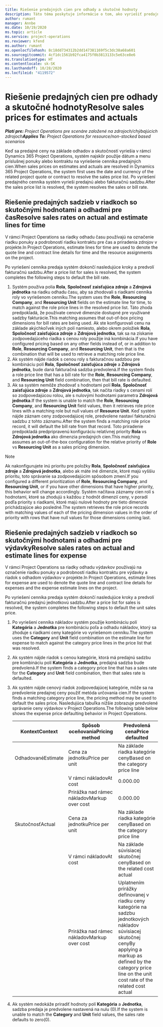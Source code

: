 ```yaml
---
title: Riešenie predajných cien pre odhady a skutočné hodnoty
description: Táto téma poskytuje informácie o tom, ako vyriešiť predajné sadzby pre odhady a skutočnosti.
author: rumant
manager: Annbe
ms.date: 10/19/2020
ms.topic: article
ms.service: project-operations
ms.reviewer: kfend
ms.author: rumant
ms.openlocfilehash: 8c18dd734312b2dd147381169f5c3dc38a68a601
ms.sourcegitcommit: 4cf1dc1561b92fca4175f0b3813133c5e63ce8e6
ms.translationtype: HT
ms.contentlocale: sk-SK
ms.lasthandoff: 10/28/2020
ms.locfileid: "4119572"
---
```

# <a name="resolve-sales-prices-for-estimates-and-actuals"></a><span data-ttu-id="82520-103">Riešenie predajných cien pre odhady a skutočné hodnoty</span><span class="sxs-lookup"><span data-stu-id="82520-103">Resolve sales prices for estimates and actuals</span></span>

<span data-ttu-id="82520-104">_**Platí pre:** Project Operations pre scenáre založené na zdrojoch/chýbajúcich zdrojoch_</span><span class="sxs-lookup"><span data-stu-id="82520-104">_**Applies To:** Project Operations for resource/non-stocked based scenarios_</span></span>

<span data-ttu-id="82520-105">Keď sa predajné ceny na základe odhadov a skutočností vyriešia v rámci Dynamics 365 Project Operations, systém najskôr použije dátum a menu príslušnej ponuky alebo kontraktu na vyriešenie cenníka predajných cien.</span><span class="sxs-lookup"><span data-stu-id="82520-105">When sales prices on estimates and actuals are resolved in Dynamics 365 Project Operations, the system first uses the date and currency of the related project quote or contract to resolve the sales price list.</span></span> <span data-ttu-id="82520-106">Po vyriešení predajného cenníka systém vyrieši predajnú alebo fakturačnú sadzbu.</span><span class="sxs-lookup"><span data-stu-id="82520-106">After the sales price list is resolved, the system resolves the sales or bill rate.</span></span>

## <a name="resolve-sales-rates-on-actual-and-estimate-lines-for-time"></a><span data-ttu-id="82520-107">Riešenie predajných sadzieb v riadkoch so skutočnými hodnotami a odhadmi pre čas</span><span class="sxs-lookup"><span data-stu-id="82520-107">Resolve sales rates on actual and estimate lines for time</span></span>

<span data-ttu-id="82520-108">V rámci Project Operations sa riadky odhadu času používajú na označenie riadku ponuky a podrobností riadku kontraktu pre čas a priradenia zdrojov v projekte.</span><span class="sxs-lookup"><span data-stu-id="82520-108">In Project Operations, estimate lines for time are used to denote the quote line and contract line details for time and the resource assignments on the project.</span></span>

<span data-ttu-id="82520-109">Po vyriešení cenníka predaja systém dokončí nasledujúce kroky a predvolí fakturačnú sadzbu.</span><span class="sxs-lookup"><span data-stu-id="82520-109">After a price list for sales is resolved, the system completes the following steps to default the bill rate.</span></span>

1. <span data-ttu-id="82520-110">Systém používa polia **Rola**, **Spoločnosť zaisťujúca zdroje** a **Zdrojová jednotka** na riadku odhadu času, aby sa zhodovali s riadkami cenníka roly vo vyriešenom cenníku.</span><span class="sxs-lookup"><span data-stu-id="82520-110">The system uses the **Role**, **Resourcing Company**, and **Resourcing Unit** fields on the estimate line for time, to match against the role price lines in the resolved price list.</span></span> <span data-ttu-id="82520-111">Táto zhoda predpokladá, že používate cenové dimenzie dostupné pre využívané sadzby fakturácie.</span><span class="sxs-lookup"><span data-stu-id="82520-111">This matching assumes that out-of-box pricing dimensions for bill rates are being used.</span></span> <span data-ttu-id="82520-112">Ak ste konfigurovali cenu na základe akýchkoľvek iných polí namiesto, alebo okrem položiek **Rola**, **Spoločnosť zaisťujúca zdroje** a **Zdrojová jednotka**,  tak sa na získanie zodpovedajúceho riadka s cenou roly použije iná kombinácia.</span><span class="sxs-lookup"><span data-stu-id="82520-112">If you have configured pricing based on any other fields instead of, or in addition to **Role**, **Resourcing Company**, and **Resourcing Unit**, then that is the combination that will be used to retrieve a matching role price line.</span></span>
2. <span data-ttu-id="82520-113">Ak systém nájde riadok s cenou roly s fakturačnou sadzbou pre kombináciu polí **Rola**, **Spoločnosť zaisťujúca zdroje** a **Zdrojová jednotka**, bude daná fakturačná sadzba predvolená.</span><span class="sxs-lookup"><span data-stu-id="82520-113">If the system finds a role price line that has a bill rate for the **Role**, **Resourcing Company**, and **Resourcing Unit** field combination, then that bill rate is defaulted.</span></span>
3. <span data-ttu-id="82520-114">Ak sa systém nemôže zhodovať s hodnotami polí **Rola**, **Spoločnosť zaisťujúca zdroje** a **Zdrojová jednotka**, tak načíta riadky s cenami rolí so zodpovedajúcou rolou, ale s nulovými hodnotami parametra **Zdrojová jednotka**.</span><span class="sxs-lookup"><span data-stu-id="82520-114">If the system is unable to match the **Role**, **Resourcing Company**, and **Resourcing Unit** field values, then it retrieves role price lines with a matching role but null values of **Resource Unit**.</span></span> <span data-ttu-id="82520-115">Keď systém nájde záznam ceny zodpovedajúcej role, predvolene nastaví fakturačnú sadzbu z tohto záznamu.</span><span class="sxs-lookup"><span data-stu-id="82520-115">After the system finds a matching role price record, it will default the bill rate from that record.</span></span> <span data-ttu-id="82520-116">Toto priradenie predpokladá predpripravenú konfiguráciu relatívnej priority **Rola** vs **Zdrojová jednotka** ako dimenzia predajných cien.</span><span class="sxs-lookup"><span data-stu-id="82520-116">This matching assumes an out-of-the-box configuration for the relative priority of **Role** vs **Resourcing Unit** as a sales pricing dimension.</span></span>

> [!NOTE]
> <span data-ttu-id="82520-117">Ak nakonfigurujete inú prioritu pre položky **Rola**, **Spoločnosť zaisťujúca zdroje** a **Zdrojová jednotka**, alebo ak máte iné dimenzie, ktoré majú vyššiu prioritu, toto správanie sa zodpovedajúcim spôsobom zmení.</span><span class="sxs-lookup"><span data-stu-id="82520-117">If you configured a different prioritization of **Role**, **Resourcing Company**, and **Resourcing Unit**, or if you have other dimensions that have higher priority, this behavior will change accordingly.</span></span> <span data-ttu-id="82520-118">Systém načítava záznamy cien rolí s hodnotami, ktoré sa zhodujú s každou z hodnôt dimenzií ceny, v poradí podľa priority s riadkami, ktoré majú nulové hodnoty pre tieto dimenzie prichádzajúce ako posledné.</span><span class="sxs-lookup"><span data-stu-id="82520-118">The system retrieves the role price records with matching values of each of the pricing dimension values in the order of priority with rows that have null values for those dimensions coming last.</span></span>

## <a name="resolve-sales-rates-on-actual-and-estimate-lines-for-expense"></a><span data-ttu-id="82520-119">Riešenie predajných sadzieb v riadkoch so skutočnými hodnotami a odhadmi pre výdavky</span><span class="sxs-lookup"><span data-stu-id="82520-119">Resolve sales rates on actual and estimate lines for expense</span></span>

<span data-ttu-id="82520-120">V rámci Project Operations sa riadky odhadu výdavkov používajú na označenie riadku ponuky a podrobností riadku kontraktu pre výdavky a riadok s odhadom výdavkov v projekte.</span><span class="sxs-lookup"><span data-stu-id="82520-120">In Project Operations, estimate lines for expense are used to denote the quote line and contract line details for expenses and the expense estimate lines on the project.</span></span>

<span data-ttu-id="82520-121">Po vyriešení cenníka predaja systém dokončí nasledujúce kroky a predvolí fakturačnú predajnú jednotkovú sadzbu.</span><span class="sxs-lookup"><span data-stu-id="82520-121">After a price list for sales is resolved, the system completes the following steps to default the unit sales price.</span></span>

1. <span data-ttu-id="82520-122">Po vyriešení cenníka nákladov systém použije kombináciu polí **Kategória** a **Jednotka** pre kombináciu poľa a odhadu nákladov, ktorý sa zhoduje s riadkami ceny kategórie vo vyriešenom cenníku.</span><span class="sxs-lookup"><span data-stu-id="82520-122">The system uses the **Category** and **Unit** field combination on the estimate line for expense to match against the category price lines in the price list that was resolved.</span></span>
2. <span data-ttu-id="82520-123">Ak systém nájde riadok s cenou kategórie, ktorá má predajnú sadzbu pre kombináciu polí **Kategória** a **Jednotka**, predajná sadzba bude predvolená.</span><span class="sxs-lookup"><span data-stu-id="82520-123">If the system finds a category price line that has a sales rate for the **Category** and **Unit** field combination, then that sales rate is defaulted.</span></span>
3. <span data-ttu-id="82520-124">Ak systém nájde cenový riadok zodpovedajúcej kategórie, môže sa na predvolenie predajnej ceny použiť metóda určovania cien.</span><span class="sxs-lookup"><span data-stu-id="82520-124">If the system finds a matching category price line, the pricing method may be used to default the sales price.</span></span> <span data-ttu-id="82520-125">Nasledujúca tabuľka nižšie zobrazuje predvolené správanie ceny výdavkov v Project Operations.</span><span class="sxs-lookup"><span data-stu-id="82520-125">The following table below shows the expense price defaulting behavior in Project Operations.</span></span>

    | <span data-ttu-id="82520-126">Kontext</span><span class="sxs-lookup"><span data-stu-id="82520-126">Context</span></span> | <span data-ttu-id="82520-127">Spôsob oceňovania</span><span class="sxs-lookup"><span data-stu-id="82520-127">Pricing method</span></span> | <span data-ttu-id="82520-128">Predvolená cena</span><span class="sxs-lookup"><span data-stu-id="82520-128">Price defaulted</span></span> |
    | --- | --- | --- |
    | <span data-ttu-id="82520-129">Odhadované</span><span class="sxs-lookup"><span data-stu-id="82520-129">Estimate</span></span> | <span data-ttu-id="82520-130">Cena za jednotku</span><span class="sxs-lookup"><span data-stu-id="82520-130">Price per unit</span></span> | <span data-ttu-id="82520-131">Na základe riadka kategórie ceny</span><span class="sxs-lookup"><span data-stu-id="82520-131">Based on the category price line</span></span> |
    | &nbsp; | <span data-ttu-id="82520-132">V rámci nákladov</span><span class="sxs-lookup"><span data-stu-id="82520-132">At cost</span></span> | <span data-ttu-id="82520-133">0.00</span><span class="sxs-lookup"><span data-stu-id="82520-133">0.00</span></span> |
    | &nbsp; | <span data-ttu-id="82520-134">Prirážka nad rámec nákladov</span><span class="sxs-lookup"><span data-stu-id="82520-134">Markup over cost</span></span> | <span data-ttu-id="82520-135">0.00</span><span class="sxs-lookup"><span data-stu-id="82520-135">0.00</span></span> |
    | <span data-ttu-id="82520-136">Skutočnosť</span><span class="sxs-lookup"><span data-stu-id="82520-136">Actual</span></span> | <span data-ttu-id="82520-137">Cena za jednotku</span><span class="sxs-lookup"><span data-stu-id="82520-137">Price per unit</span></span> | <span data-ttu-id="82520-138">Na základe riadka kategórie ceny</span><span class="sxs-lookup"><span data-stu-id="82520-138">Based on the category price line</span></span> |
    | &nbsp; | <span data-ttu-id="82520-139">V rámci nákladov</span><span class="sxs-lookup"><span data-stu-id="82520-139">At cost</span></span> | <span data-ttu-id="82520-140">Na základe súvisiacej skutočnej ceny</span><span class="sxs-lookup"><span data-stu-id="82520-140">Based on the related cost actual</span></span> |
    | &nbsp; | <span data-ttu-id="82520-141">Prirážka nad rámec nákladov</span><span class="sxs-lookup"><span data-stu-id="82520-141">Markup over cost</span></span> | <span data-ttu-id="82520-142">Uplatnením prirážky definovanej v riadku ceny kategórie na sadzbu jednotkových nákladov súvisiacej skutočnej ceny</span><span class="sxs-lookup"><span data-stu-id="82520-142">By applying a markup as defined by the category price line on the unit cost rate of the related cost actual</span></span> |

4. <span data-ttu-id="82520-143">Ak systém nedokáže priradiť hodnoty polí **Kategória** a **Jednotka**, sadzba predaja je predvolene nastavená na nulu (0).</span><span class="sxs-lookup"><span data-stu-id="82520-143">If the system is unable to match the **Category** and **Unit** field values, the sales rate defaults to zero(0).</span></span>
